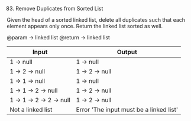83. Remove Duplicates from Sorted List

Given the head of a sorted linked list, delete all duplicates such that each element appears only once. Return the linked list sorted as well.

@param -> linked list
@return -> linked list

| Input                    | Output                                  |
| ------------------------ | --------------------------------------- |
| 1 -> null                | 1 -> null                               |
| 1 -> 2 -> null           | 1 -> 2 -> null                          |
| 1 -> 1 -> null           | 1 -> null                               |
| 1 -> 1 -> 2 -> null      | 1 -> 2 -> null                          |
| 1 -> 1 -> 2 -> 2 -> null | 1 -> 2 -> null                          |
| Not a linked list        | Error 'The input must be a linked list' |
